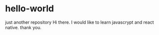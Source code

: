 # hello-world
just another repository
Hi there. I would like to learn javascrypt and react native. thank you.
